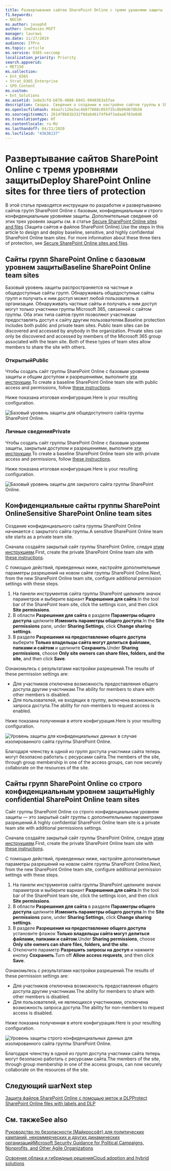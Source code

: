 ```yaml
---
title: Развертывание сайтов SharePoint Online с тремя уровнями защиты
f1.keywords:
- NOCSH
ms.author: josephd
author: JoeDavies-MSFT
manager: laurawi
ms.date: 11/27/2019
audience: ITPro
ms.topic: article
ms.service: O365-seccomp
localization_priority: Priority
search.appverid:
- MET150
ms.collection:
- Ent_O365
- Strat_O365_Enterprise
- SPO_Content
ms.custom:
- Ent_Solutions
ms.assetid: 1e8e3cfd-b878-4088-b941-9940363a5fae
description: Сводка. Сведения о создании и настройке сайтов группы в SharePoint Online для применения различных уровней защиты информации.
ms.openlocfilehash: 44aa7c126e3ac4b077868c055f35c0b99d678b58
ms.sourcegitcommit: 2614f8b81b332f8dab461f4f64f3adaa6703e0d6
ms.translationtype: HT
ms.contentlocale: ru-RU
ms.lasthandoff: 04/21/2020
ms.locfileid: "43636137"
---
```

# <a name="deploy-sharepoint-online-sites-for-three-tiers-of-protection"></a><span data-ttu-id="41a19-103">Развертывание сайтов SharePoint Online с тремя уровнями защиты</span><span class="sxs-lookup"><span data-stu-id="41a19-103">Deploy SharePoint Online sites for three tiers of protection</span></span>

<span data-ttu-id="41a19-p101">В этой статье приводятся инструкции по разработке и развертыванию сайтов групп SharePoint Online с базовым, конфиденциальным и строго конфиденциальным уровнями защиты. Дополнительные сведения об этих трех уровнях защиты см. в статье [Secure SharePoint Online sites and files](../security/office-365-security/secure-sharepoint-online-sites-and-files.md) (Защита сайтов и файлов SharePoint Online).</span><span class="sxs-lookup"><span data-stu-id="41a19-p101">Use the steps in this article to design and deploy baseline, sensitive, and highly confidential SharePoint Online team sites. For more information about these three tiers of protection, see [Secure SharePoint Online sites and files](../security/office-365-security/secure-sharepoint-online-sites-and-files.md).</span></span>
  
## <a name="baseline-sharepoint-online-team-sites"></a><span data-ttu-id="41a19-106">Сайты групп SharePoint Online с базовым уровнем защиты</span><span class="sxs-lookup"><span data-stu-id="41a19-106">Baseline SharePoint Online team sites</span></span>

<span data-ttu-id="41a19-p102">Базовый уровень защиты распространяется на частные и общедоступные сайты групп. Обнаруживать общедоступные сайты групп и получать к ним доступ может любой пользователь в организации. Обнаруживать частные сайты и получать к ним доступ могут только участники группы Microsoft 365, связанной с сайтом группы. Оба этих типа сайтов групп позволяют участникам предоставлять доступ к сайту другим пользователям.</span><span class="sxs-lookup"><span data-stu-id="41a19-p102">Baseline protection includes both public and private team sites. Public team sites can be discovered and accessed by anybody in the organization. Private sites can only be discovered and accessed by members of the Microsoft 365 group associated with the team site. Both of these types of team sites allow members to share the site with others.</span></span>
  
### <a name="public"></a><span data-ttu-id="41a19-111">Открытый</span><span class="sxs-lookup"><span data-stu-id="41a19-111">Public</span></span>

<span data-ttu-id="41a19-112">Чтобы создать сайт группы SharePoint Online с базовым уровнем защиты и общим доступом и разрешениями, выполните [эти инструкции](https://support.office.com/article/create-a-team-site-in-sharepoint-ef10c1e7-15f3-42a3-98aa-b5972711777d).</span><span class="sxs-lookup"><span data-stu-id="41a19-112">To create a baseline SharePoint Online team site with public access and permissions, follow [these instructions](https://support.office.com/article/create-a-team-site-in-sharepoint-ef10c1e7-15f3-42a3-98aa-b5972711777d).</span></span>

<span data-ttu-id="41a19-113">Ниже показана итоговая конфигурация.</span><span class="sxs-lookup"><span data-stu-id="41a19-113">Here is your resulting configuration.</span></span>
  
![Базовый уровень защиты для общедоступного сайта группы SharePoint Online.](../media/bcd46b8d-3f89-4398-80ce-4da17ee85e03.png)
  
### <a name="private"></a><span data-ttu-id="41a19-115">Личные сведения</span><span class="sxs-lookup"><span data-stu-id="41a19-115">Private</span></span>

<span data-ttu-id="41a19-116">Чтобы создать сайт группы SharePoint Online с базовым уровнем защиты, закрытым доступом и разрешениями, выполните [эти инструкции](https://support.office.com/article/create-a-team-site-in-sharepoint-ef10c1e7-15f3-42a3-98aa-b5972711777d).</span><span class="sxs-lookup"><span data-stu-id="41a19-116">To create a baseline SharePoint Online team site with private access and permissions, follow [these instructions](https://support.office.com/article/create-a-team-site-in-sharepoint-ef10c1e7-15f3-42a3-98aa-b5972711777d).</span></span>
  
<span data-ttu-id="41a19-117">Ниже показана итоговая конфигурация.</span><span class="sxs-lookup"><span data-stu-id="41a19-117">Here is your resulting configuration.</span></span>
  
![Базовый уровень защиты для закрытого сайта группы SharePoint Online.](../media/91769026-37e3-4383-ac3c-dbf7aca98e41.png)
  
## <a name="sensitive-sharepoint-online-team-sites"></a><span data-ttu-id="41a19-119">Конфиденциальные сайты группы SharePoint Online</span><span class="sxs-lookup"><span data-stu-id="41a19-119">Sensitive SharePoint Online team sites</span></span>

<span data-ttu-id="41a19-120">Создание конфиденциального сайта группы SharePoint Online начинается с закрытого сайта группы.</span><span class="sxs-lookup"><span data-stu-id="41a19-120">A sensitive SharePoint Online team site starts as a private team site.</span></span>
  
<span data-ttu-id="41a19-121">Сначала создайте закрытый сайт группы SharePoint Online, следуя [этим инструкциям](https://support.office.com/article/create-a-team-site-in-sharepoint-ef10c1e7-15f3-42a3-98aa-b5972711777d).</span><span class="sxs-lookup"><span data-stu-id="41a19-121">First, create the private SharePoint Online team site with [these instructions](https://support.office.com/article/create-a-team-site-in-sharepoint-ef10c1e7-15f3-42a3-98aa-b5972711777d).</span></span>

<span data-ttu-id="41a19-122">С помощью действий, приведенных ниже, настройте дополнительные параметры разрешений на новом сайте группы SharePoint Online.</span><span class="sxs-lookup"><span data-stu-id="41a19-122">Next, from the new SharePoint Online team site, configure additional permission settings with these steps.</span></span>

1.  <span data-ttu-id="41a19-123">На панели инструментов сайта группы SharePoint щелкните значок параметров и выберите вариант **Разрешения для сайта**.</span><span class="sxs-lookup"><span data-stu-id="41a19-123">In the tool bar of the SharePoint team site, click the settings icon, and then click **Site permissions**.</span></span>
2.  <span data-ttu-id="41a19-124">В области **Разрешения для сайта** в разделе **Параметры общего доступа** щелкните **Изменить параметры общего доступа**.</span><span class="sxs-lookup"><span data-stu-id="41a19-124">In the **Site permissions** pane, under **Sharing Settings**, click **Change sharing settings**.</span></span>
3.  <span data-ttu-id="41a19-125">В разделе **Разрешения на предоставление общего доступа** выберите **Только владельцы сайта могут делиться файлами, папками и сайтом** и щелкните **Сохранить**.</span><span class="sxs-lookup"><span data-stu-id="41a19-125">Under **Sharing permissions**, choose **Only site owners can share files, folders, and the site**, and then click **Save**.</span></span>

<span data-ttu-id="41a19-126">Ознакомьтесь с результатами настройки разрешений.</span><span class="sxs-lookup"><span data-stu-id="41a19-126">The results of these permission settings are:</span></span>

- <span data-ttu-id="41a19-127">Для участников отключена возможность предоставления общего доступа другим участникам.</span><span class="sxs-lookup"><span data-stu-id="41a19-127">The ability for members to share with other members is disabled.</span></span>
- <span data-ttu-id="41a19-128">Для пользователей, не входящих в группу, включена возможность запроса доступа.</span><span class="sxs-lookup"><span data-stu-id="41a19-128">The ability for non-members to request access is enabled.</span></span>

<span data-ttu-id="41a19-129">Ниже показана полученная в итоге конфигурация.</span><span class="sxs-lookup"><span data-stu-id="41a19-129">Here is your resulting configuration.</span></span>
  
![Уровень защиты для конфиденциальных данных в случае изолированного сайта группы SharePoint Online.](../media/7a6ab9c6-560a-4674-ac39-8175644dbe6f.png)
  
<span data-ttu-id="41a19-131">Благодаря членству в одной из групп доступа участники сайта теперь могут безопасно работать с ресурсами сайта.</span><span class="sxs-lookup"><span data-stu-id="41a19-131">The members of the site, through group membership in one of the access groups, can now securely collaborate on the resources of the site.</span></span>
  
## <a name="highly-confidential-sharepoint-online-team-sites"></a><span data-ttu-id="41a19-132">Сайты групп SharePoint Online со строго конфиденциальным уровнем защиты</span><span class="sxs-lookup"><span data-stu-id="41a19-132">Highly confidential SharePoint Online team sites</span></span>

<span data-ttu-id="41a19-133">Сайт группы SharePoint Online со строго конфиденциальным уровнем защиты — это закрытый сайт группы с дополнительными параметрами разрешений.</span><span class="sxs-lookup"><span data-stu-id="41a19-133">A highly confidential SharePoint Online team site is a private team site with additional permissions settings.</span></span>

<span data-ttu-id="41a19-134">Сначала создайте закрытый сайт группы SharePoint Online, следуя [этим инструкциям](https://support.office.com/article/create-a-team-site-in-sharepoint-ef10c1e7-15f3-42a3-98aa-b5972711777d).</span><span class="sxs-lookup"><span data-stu-id="41a19-134">First, create the private SharePoint Online team site with [these instructions](https://support.office.com/article/create-a-team-site-in-sharepoint-ef10c1e7-15f3-42a3-98aa-b5972711777d).</span></span>

<span data-ttu-id="41a19-135">С помощью действий, приведенных ниже, настройте дополнительные параметры разрешений на новом сайте группы SharePoint Online.</span><span class="sxs-lookup"><span data-stu-id="41a19-135">Next, from the new SharePoint Online team site, configure additional permission settings with these steps.</span></span>

1.  <span data-ttu-id="41a19-136">На панели инструментов сайта группы SharePoint щелкните значок параметров и выберите вариант **Разрешения для сайта**.</span><span class="sxs-lookup"><span data-stu-id="41a19-136">In the tool bar of the SharePoint team site, click the settings icon, and then click **Site permissions**.</span></span>
2.  <span data-ttu-id="41a19-137">В области **Разрешения для сайта** в разделе **Параметры общего доступа** щелкните **Изменить параметры общего доступа**.</span><span class="sxs-lookup"><span data-stu-id="41a19-137">In the **Site permissions** pane, under **Sharing Settings**, click **Change sharing settings**.</span></span>
3.  <span data-ttu-id="41a19-138">В разделе **Разрешения на предоставление общего доступа** установите флажок **Только владельцы сайта могут делиться файлами, папками и сайтом**.</span><span class="sxs-lookup"><span data-stu-id="41a19-138">Under **Sharing permissions**, choose **Only site owners can share files, folders, and the site**.</span></span>
4. <span data-ttu-id="41a19-139">Отключите параметр **Разрешить запросы на доступ** и нажмите кнопку **Сохранить**.</span><span class="sxs-lookup"><span data-stu-id="41a19-139">Turn off **Allow access requests**, and then click **Save**.</span></span>

<span data-ttu-id="41a19-140">Ознакомьтесь с результатами настройки разрешений.</span><span class="sxs-lookup"><span data-stu-id="41a19-140">The results of these permission settings are:</span></span>

- <span data-ttu-id="41a19-141">Для участников отключена возможность предоставления общего доступа другим участникам.</span><span class="sxs-lookup"><span data-stu-id="41a19-141">The ability for members to share with other members is disabled.</span></span>
- <span data-ttu-id="41a19-142">Для пользователей, не являющихся участниками, отключена возможность запроса доступа.</span><span class="sxs-lookup"><span data-stu-id="41a19-142">The ability for non-members to request access is disabled.</span></span>

<span data-ttu-id="41a19-143">Ниже показана полученная в итоге конфигурация.</span><span class="sxs-lookup"><span data-stu-id="41a19-143">Here is your resulting configuration.</span></span>
  
![Уровень защиты строго конфиденциальных данных для изолированного сайта группы SharePoint Online.](../media/196359ab-d7ed-4fcf-97b4-61820a74aca4.png)
  
<span data-ttu-id="41a19-145">Благодаря членству в одной из групп доступа участники сайта теперь могут безопасно работать с ресурсами сайта.</span><span class="sxs-lookup"><span data-stu-id="41a19-145">The members of the site, through group membership in one of the access groups, can now securely collaborate on the resources of the site.</span></span>
  
## <a name="next-step"></a><span data-ttu-id="41a19-146">Следующий шаг</span><span class="sxs-lookup"><span data-stu-id="41a19-146">Next step</span></span>

[<span data-ttu-id="41a19-147">Защита файлов SharePoint Online с помощью меток и DLP</span><span class="sxs-lookup"><span data-stu-id="41a19-147">Protect SharePoint Online files with labels and DLP</span></span>](protect-sharepoint-online-files-with-office-365-labels-and-dlp.md)

## <a name="see-also"></a><span data-ttu-id="41a19-148">См. также</span><span class="sxs-lookup"><span data-stu-id="41a19-148">See also</span></span>

[<span data-ttu-id="41a19-149">Руководство по безопасности (Майкрософт) для политических кампаний, некоммерческих и других динамических организаций</span><span class="sxs-lookup"><span data-stu-id="41a19-149">Microsoft Security Guidance for Political Campaigns, Nonprofits, and Other Agile Organizations</span></span>](../security/office-365-security/microsoft-security-guidance-for-political-campaigns-nonprofits-and-other-agile-o.md)
  
[<span data-ttu-id="41a19-150">Освоение облака и гибридные решения</span><span class="sxs-lookup"><span data-stu-id="41a19-150">Cloud adoption and hybrid solutions</span></span>](https://docs.microsoft.com/office365/enterprise/cloud-adoption-and-hybrid-solutions)
